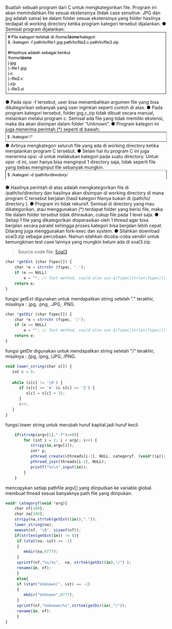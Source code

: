 Buatlah sebuah program dari C untuk mengkategorikan file. Program ini akan memindahkan file sesuai ekstensinya (tidak case sensitive. JPG dan jpg adalah sama) ke dalam folder sesuai ekstensinya yang folder hasilnya terdapat di working directory ketika program kategori tersebut dijalankan.
● Semisal program dijalankan:
![screenshot_bang](https://github.com/hrswcksono/SoalShiftSISOP20_modul3_A02/blob/master/soal3/kategori%20f.png)

● Pada opsi -f tersebut, user bisa menambahkan argumen file yang bisa dikategorikan sebanyak yang user inginkan seperti contoh di atas.
● Pada program kategori tersebut, folder jpg,c,zip tidak dibuat secara manual, melainkan melalui program c. Semisal ada file yang tidak memiliki ekstensi, maka dia akan disimpan dalam folder “Unknown”.
● Program kategori ini juga menerima perintah (*) seperti di bawah;
![screenshot_bang](https://github.com/hrswcksono/SoalShiftSISOP20_modul3_A02/blob/master/soal3/kategori%20star.png)
● Artinya mengkategori seluruh file yang ada di working directory ketika menjalankan program C tersebut.
● Selain hal itu program C ini juga menerima opsi -d untuk melakukan kategori pada suatu directory. Untuk opsi -d ini, user hanya bisa menginput 1 directory saja, tidak seperti file yang bebas menginput file sebanyak mungkin.
![screenshot_bang](https://github.com/hrswcksono/SoalShiftSISOP20_modul3_A02/blob/master/soal3/kategory%20d.png)

● Hasilnya perintah di atas adalah mengkategorikan file di /path/to/directory dan hasilnya akan disimpan di working directory di mana program C tersebut berjalan (hasil kategori filenya bukan di /path/to/ directory ).
● Program ini tidak rekursif. Semisal di directory yang mau dikategorikan, atau menggunakan (*) terdapat folder yang berisi file, maka file dalam folder tersebut tidak dihiraukan, cukup file pada 1 level saja.
● Setiap 1 file yang dikategorikan dioperasikan oleh 1 thread agar bisa berjalan secara paralel sehingga proses kategori bisa berjalan lebih cepat. Dilarang juga menggunakan fork-exec dan system.
● Silahkan download soal3.zip sebagai percobaan. Namun silahkan dicoba-coba sendiri untuk kemungkinan test case lainnya yang mungkin
belum ada di soal3.zip.

>Source code file: [Soal3](https://github.com/hrswcksono/SoalShiftSISOP20_modul3_A02/blob/master/soal3/soal3.c)

```javascript
char *getExt (char fspec[]) {
    char *e = strrchr (fspec, '.');
    if (e == NULL)
        e = ""; // fast method, could also use &(fspec[strlen(fspec)]).
    return e;
}
```

fungsi getExt digunakan untuk mendapatkan string setelah "." terakhir, misalnya : .jpg, .png, .JPG, .PNG.

```javascript
char *getDir (char fspec[]) {
    char *e = strrchr (fspec, '/');
    if (e == NULL)
        e = ""; // fast method, could also use &(fspec[strlen(fspec)]).
    return e;
}
```

fungsi getDir digunakan untuk mendapatkan string setelah "/" terakhir, misalnya : /jpg, /png, /JPG, /PNG.

```javascript
void lower_string(char s[]) {
   int c = 0;
   
   while (s[c] != '\0') {
      if (s[c] >= 'A' && s[c] <= 'Z') {
         s[c] = s[c] + 32;
      }
      c++;
   }
}
```

fungsi lower string untuk merubah huruf kapital jadi huruf kecil.

```javascript
    if(strcmp(argv[1],"-f")==0){
        for (int i = 2; i < argc; i++) {
           strcpy(in,argv[i]);
           int* p;
           pthread_create(&threads[i-1], NULL, categoryf, (void*)(p));
           pthread_join(threads[i-1], NULL);
           printf("%s\n",input(in));
        }
    }
```
mencopykan setiap pathfile argv[] yang diinputkan ke variable global.
membuat thread sesuai banyaknya path file yang diinpukan.
```javascript
void* categoryf(void *arg){
    char nf[100];
    char na[100];
    strcpy(na,strtok(getExt((in)),"."));
    lower_string(na);
    memset(nf, '\0', sizeof(nf));
    if(strlen(getExt(in)) != 0){
     if (stat(na, &st) == -1)
     {
        mkdir(na,0777);
     }
     sprintf(nf,"%s/%s",  na, strtok(getDir(in),"/") );
     rename(in, nf);
     }
     else{
     if (stat("Unknown)", &st) == -1)
     {    
        mkdir("Unknown",0777);
     }
     sprintf(nf,"Unknown/%s",strtok(getDir(in),"/"));
     rename(in, nf);
     }
}
```

